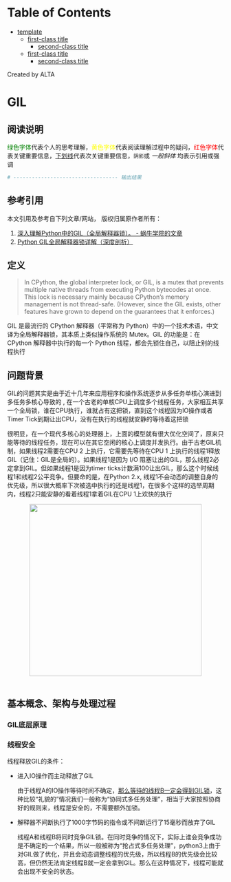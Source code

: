 
Table of Contents
=================

   * [template](#template)
      * [first-class title](#first-class-title)
         * [second-class title](#second-class-title)
      * [first-class title](#first-class-title-1)
         * [second-class title](#second-class-title-1)

Created by ALTA
# GIL  
## 阅读说明  

<font color=#008000>绿色字体</font>代表个人的思考理解，<font color=Yellow>黄色字体</font>代表阅读理解过程中的疑问，<font color=Red>红色字体</font>代表关键重要信息，<u>下划线</u>代表次关键重要信息，`阴影`或 *一般斜体* 均表示引用或强调 

```python
# ---------------------------------- 输出结果
```

## 参考引用  

本文引用及参考自下列文章/网站， 版权归属原作者所有：

1. [深入理解Python中的GIL（全局解释器锁）。 - 蜗牛学院的文章 ](https://zhuanlan.zhihu.com/p/75780308)  
2. [Python GIL全局解释器锁详解（深度剖析）](<http://c.biancheng.net/view/5537.html>)  

## 定义  

> In CPython, the global interpreter lock, or GIL, is a mutex that prevents multiple native threads from executing Python bytecodes at once. This lock is necessary mainly because CPython’s memory management is not thread-safe. (However, since the GIL exists, other features have grown to depend on the guarantees that it enforces.)  

GIL 是最流行的 CPython 解释器（平常称为 Python）中的一个技术术语，中文译为全局解释器锁，其本质上类似操作系统的 Mutex。GIL 的功能是：在 CPython 解释器中执行的每一个 Python 线程，都会先锁住自己，以阻止别的线程执行

## 问题背景  

GIL的问题其实是由于近十几年来应用程序和操作系统逐步从多任务单核心演进到多任务多核心导致的 , 在一个古老的单核CPU上调度多个线程任务，大家相互共享一个全局锁，谁在CPU执行，谁就占有这把锁，直到这个线程因为IO操作或者Timer Tick到期让出CPU，没有在执行的线程就安静的等待着这把锁  

很明显，在一个现代多核心的处理器上，上面的模型就有很大优化空间了，原来只能等待的线程任务，现在可以在其它空闲的核心上调度并发执行。由于古老GIL机制，如果线程2需要在CPU 2 上执行，它需要先等待在CPU 1 上执行的线程1释放GIL（记住：GIL是全局的）。如果线程1是因为 I/O 阻塞让出的GIL，那么线程2必定拿到GIL。但如果线程1是因为timer ticks计数满100让出GIL，那么这个时候线程1和线程2公平竞争。但要命的是，在Python 2.x, 线程1不会动态的调整自身的优先级，所以很大概率下次被选中执行的还是线程1，在很多个这样的选举周期内，线程2只能安静的看着线程1拿着GIL在CPU 1上欢快的执行  

<div align="center"> <img src="https://blackholemedia.github.io/documents/statics/gil.jpg" width="400px"> </div><br>



## 基本概念、架构与处理过程  

### GIL底层原理  



### 线程安全  

线程释放GIL的条件：

- 进入IO操作而主动释放了GIL  

  由于线程A的IO操作等待时间不确定，<u>那么等待的线程B一定会得到GIL锁</u>，这种比较“礼貌的”情况我们一般称为“协同式多任务处理”，相当于大家按照协商好的规则来，线程是安全的，不需要额外加锁。

- 解释器不间断执行了1000字节码的指令或不间断运行了15毫秒而放弃了GIL  

  线程A和线程B将同时竞争GIL锁。在同时竞争的情况下，实际上谁会竞争成功是不确定的一个结果，所以一般被称为“抢占式多任务处理”，python3上由于对GIL做了优化，并且会动态调整线程的优先级，所以线程B的优先级会比较高，但仍然无法肯定线程B就一定会拿到GIL。那么在这种情况下，线程可能就会出现不安全的状态。  

